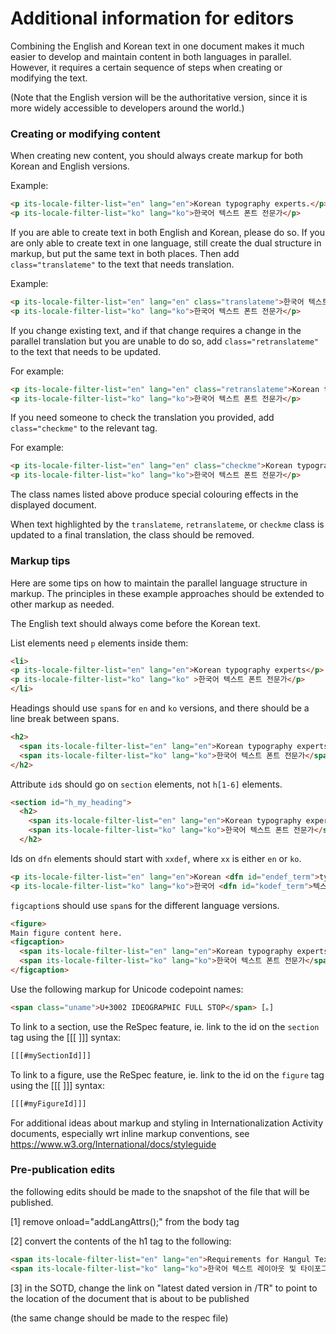 # Additional information for editors 

Combining the English and Korean text in one document makes it much easier to develop and maintain content in both languages in parallel. However, it requires a certain sequence of steps when creating or modifying the text.

(Note that the English version will be the authoritative version, since it is more widely accessible to developers around the world.)

### Creating or modifying content

When creating new content, you should always create markup for both Korean and English versions.

Example:
```html
<p its-locale-filter-list="en" lang="en">Korean typography experts.</p>
<p its-locale-filter-list="ko" lang="ko">한국어 텍스트 폰트 전문가</p>
```


If you are able to create text in both English and Korean, please do so. If you are only able to create text in one language, still create the dual structure in markup, but put the same text in both places. Then add `class="translateme"` to the text that needs translation.

Example:
```html
<p its-locale-filter-list="en" lang="en" class="translateme">한국어 텍스트 폰트 전문가</p>
<p its-locale-filter-list="ko" lang="ko">한국어 텍스트 폰트 전문가</p>
```

If you change existing text, and if that change requires a change in the parallel translation but you are unable to do so, add `class="retranslateme"` to the text that needs to be updated.

For example:  

```html
<p its-locale-filter-list="en" lang="en" class="retranslateme">Korean typography experts.</p>
<p its-locale-filter-list="ko" lang="ko">한국어 텍스트 폰트 전문가</p>
```

If you need someone to check the translation you provided, add `class="checkme"` to the relevant tag.

For example:  

```html
<p its-locale-filter-list="en" lang="en" class="checkme">Korean typography experts.</p>
<p its-locale-filter-list="ko" lang="ko">한국어 텍스트 폰트 전문가</p>
```

The class names listed above produce special colouring effects in the displayed document.

When text highlighted by the `translateme`, `retranslateme`, or `checkme` class is updated to a final translation, the class should be removed.

### Markup tips

Here are some tips on how to maintain the parallel language structure in markup. The principles in these example approaches should be extended to other markup as needed.

The English text should always come before the Korean text.

List elements need `p` elements inside them:
```html
<li>
<p its-locale-filter-list="en" lang="en">Korean typography experts</p>
<p its-locale-filter-list="ko" lang="ko" >한국어 텍스트 폰트 전문가</p>
</li>
```

Headings should use `span`s for `en` and `ko` versions, and there should be a line break between spans.
```html
<h2>
  <span its-locale-filter-list="en" lang="en">Korean typography experts</span>
  <span its-locale-filter-list="ko" lang="ko">한국어 텍스트 폰트 전문가</span>
</h2>
```

Attribute `id`s should go on `section` elements, not `h[1-6]` elements.
```html
<section id="h_my_heading">
  <h2>
    <span its-locale-filter-list="en" lang="en">Korean typography experts</span>
    <span its-locale-filter-list="ko" lang="ko">한국어 텍스트 폰트 전문가</span>
  </h2>
```

Ids on `dfn` elements should start with `xxdef`, where `xx` is either `en` or `ko`.
```html
<p its-locale-filter-list="en" lang="en">Korean <dfn id="endef_term">typography</dfn> experts.</p>
<p its-locale-filter-list="ko" lang="ko">한국어 <dfn id="kodef_term">텍스트</dfn> 폰트 전문가.</p>
```

`figcaption`s should use `span`s for the different language versions.
```html
<figure>
Main figure content here.
<figcaption>
  <span its-locale-filter-list="en" lang="en">Korean typography experts</span>
  <span its-locale-filter-list="ko" lang="ko">한국어 텍스트 폰트 전문가</span>
</figcaption>
```

Use the following markup for Unicode codepoint names:
```html
<span class="uname">U+3002 IDEOGRAPHIC FULL STOP</span> [。]
```

To link to a section, use the ReSpec feature, ie. link to the id on the `section` tag using the [[[ ]]] syntax:
```html
[[[#mySectionId]]]
```

To link to a figure, use the ReSpec feature, ie. link to the id on the `figure` tag using the [[[ ]]] syntax:
```html
[[[#myFigureId]]]
```

For additional ideas about markup and styling in Internationalization Activity documents, especially wrt inline markup conventions, see
https://www.w3.org/International/docs/styleguide


### Pre-publication edits

the following edits should be made to the snapshot of the file that will be published.

[1] remove  onload="addLangAttrs();" from the body tag

[2] convert the contents of the h1 tag to the following:
```html
<span its-locale-filter-list="en" lang="en">Requirements for Hangul Text Layout and Typography</span><br/>
<span its-locale-filter-list="ko" lang="ko">한국어 텍스트 레이아웃 및 타이포그래피를 위한 요구사항</span>
```

[3] in the SOTD, change the link on "latest dated version in /TR" to point to the location of the document that is about to be published

(the same change should be made to the respec file)
